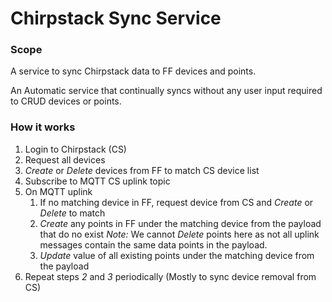# Chirpstack Sync Service

### Scope

A service to sync Chirpstack data to FF devices and points.

An Automatic service that continually syncs without any user input required to CRUD devices or points.

### How it works

1. Login to Chirpstack (CS)
2. Request all devices
3. _Create_ or _Delete_ devices from FF to match CS device list
4. Subscribe to MQTT CS uplink topic
5. On MQTT uplink
    1. If no matching device in FF, request device from CS and _Create_ or _Delete_ to match
    2. _Create_ any points in FF under the matching device from the payload that do no exist
       _Note:_ We cannot _Delete_ points here as not all uplink messages contain the same data points in the payload.
    3. _Update_ value of all existing points under the matching device from the payload
6. Repeat steps _2_ and _3_ periodically (Mostly to sync device removal from CS)
